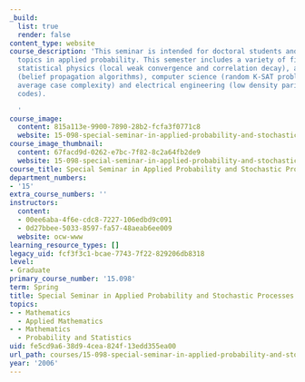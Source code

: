 ```yaml
---
_build:
  list: true
  render: false
content_type: website
course_description: 'This seminar is intended for doctoral students and discusses
  topics in applied probability. This semester includes a variety of fields, namely
  statistical physics (local weak convergence and correlation decay), artificial intelligence
  (belief propagation algorithms), computer science (random K-SAT problem, coloring,
  average case complexity) and electrical engineering (low density parity check (LDPC)
  codes).

  '
course_image:
  content: 815a113e-9900-7890-28b2-fcfa3f0771c8
  website: 15-098-special-seminar-in-applied-probability-and-stochastic-processes-spring-2006
course_image_thumbnail:
  content: 67facd9d-0262-e7bc-7f82-8c2a64fb2de9
  website: 15-098-special-seminar-in-applied-probability-and-stochastic-processes-spring-2006
course_title: Special Seminar in Applied Probability and Stochastic Processes
department_numbers:
- '15'
extra_course_numbers: ''
instructors:
  content:
  - 00ee6aba-4f6e-cdc8-7227-106edbd9c091
  - 0d27bbee-5033-8597-fa57-48aeab6ee009
  website: ocw-www
learning_resource_types: []
legacy_uid: fcf3f3c1-bcae-7743-7f22-829206db8318
level:
- Graduate
primary_course_number: '15.098'
term: Spring
title: Special Seminar in Applied Probability and Stochastic Processes
topics:
- - Mathematics
  - Applied Mathematics
- - Mathematics
  - Probability and Statistics
uid: fe5cd9a6-38d9-4cea-824f-13edd355ea00
url_path: courses/15-098-special-seminar-in-applied-probability-and-stochastic-processes-spring-2006
year: '2006'
---
```

